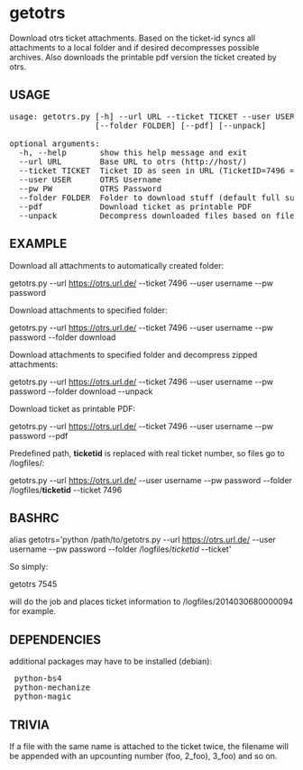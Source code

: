 getotrs
=======

Download otrs ticket attachments. Based on the ticket-id syncs all attachments
to a local folder and if desired decompresses possible archives. Also downloads
the printable pdf version the ticket created by otrs.

USAGE
------------

<pre>
usage: getotrs.py [-h] --url URL --ticket TICKET --user USER --pw PW
                  [--folder FOLDER] [--pdf] [--unpack]

optional arguments:
  -h, --help       show this help message and exit
  --url URL        Base URL to otrs (http://host/)
  --ticket TICKET  Ticket ID as seen in URL (TicketID=7496 = 7496)
  --user USER      OTRS Username
  --pw PW          OTRS Password
  --folder FOLDER  Folder to download stuff (default full subject ticket id)
  --pdf            Download ticket as printable PDF
  --unpack         Decompress downloaded files based on filetype (zip, tar.gz)
</pre>

EXAMPLE
------------

Download all attachments to automatically created folder:

 getotrs.py --url https://otrs.url.de/ --ticket 7496 --user username --pw password

Download attachments to specified folder:

 getotrs.py --url https://otrs.url.de/ --ticket 7496 --user username --pw password --folder download

Download attachments to specified folder and decompress zipped attachments:

 getotrs.py --url https://otrs.url.de/ --ticket 7496 --user username --pw password --folder download --unpack

Download ticket as printable PDF:

 getotrs.py --url https://otrs.url.de/ --ticket 7496 --user username --pw password --pdf

Predefined path, __ticketid__ is replaced with real ticket number, so files go to /logfiles/<ticketnumber>:

 getotrs.py --url https://otrs.url.de/ --user username --pw password --folder /logfiles/__ticketid__ --ticket 7496


BASHRC
------------

 alias getotrs='python /path/to/getotrs.py --url https://otrs.url.de/ --user username --pw password --folder /logfiles/_ticketid_ --ticket'

So simply:

 getotrs 7545

will do the job and places ticket information to /logfiles/2014030680000094 for example.

DEPENDENCIES
------------
additional packages may have to be installed (debian):

<pre>
 python-bs4
 python-mechanize
 python-magic
</pre>

TRIVIA
------------
If a file with the same name is attached to the ticket twice, the filename will be appended
with an upcounting number (foo, 2_foo), 3_foo) and so on.
